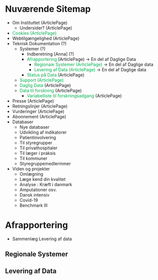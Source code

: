 
# Nuværende Sitemap

- Om Instituttet  (ArticlePage)
	- Undersider?  (ArticlePage)
- <font color="#00b050">Cookies  (ArticlePage)</font>
- Webtilgængelighed  (ArticlePage)
- Teknisk Dokumentation (?)
	- Systemer (?)
		- Indberetning [Anna] (?)
		- <font color="#00b050">Afrapportering</font>  (ArticlePage) -> En del af Daglige Data
			- <font color="#00b050">Regionale Systemer  (ArticlePage)</font> -> En del af Daglige data
			- <font color="#00b050">Levering af Data  (ArticlePage) </font>-> En del af Daglige data
		- <font color="#00b050">Status på Data</font>  (ArticlePage)
	- <font color="#00b050">Support  (ArticlePage)</font>
	- <font color="#00b050">Daglig Data</font>  (ArticlePage)
	- <font color="#00b050">Data til forskning</font>  (ArticlePage)
		- <font color="#00b050">Variabelliste til forskningsadgang</font>  (ArticlePage)
- Presse (ArticlePage)
- Retningslinjer (ArticlePage)
- Vurderinger (ArticlePage)
- Abonnement (ArticlePage)
- Databaser
	- Nye databaser
	- Udvikling af indikatorer
	- Patientinvolvering
	- Til styregrupper
	- Til privathospitaler
	- Til læger i praksis
	- Til kommuner
	- Styregruppemedlermmer
- Viden og projekter
	- Omlægning
	- Læge kend din kvalitet
	- Analyse : Kræft i danmark
	- Amputationer osv.
	- Dansk intensiv
	- Covid-19
	- Benchmark III


# Afrapportering
- Sammenlæg Levering af data
## Regionale Systemer

## Levering af Data
